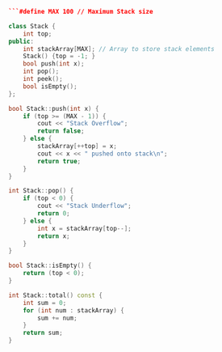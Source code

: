 ```c++
```#define MAX 100 // Maximum Stack size

class Stack {
	int top;
public:
	int stackArray[MAX]; // Array to store stack elements
	Stack() {top = -1; }
	bool push(int x);
	int pop();
	int peek();
	bool isEmpty();
};

bool Stack::push(int x) {
	if (top >= (MAX - 1)) {
		cout << "Stack Overflow";
		return false;
	} else {
		stackArray[++top] = x;
		cout << x << " pushed onto stack\n";
		return true;
	}
}

int Stack::pop() {
	if (top < 0) {
		cout << "Stack Underflow";
		return 0;
	} else {
		int x = stackArray[top--];
		return x;
	}
}

bool Stack::isEmpty() {
	return (top < 0);
}

int Stack::total() const {
    int sum = 0;
    for (int num : stackArray) {
        sum += num;
    }
    return sum;
}